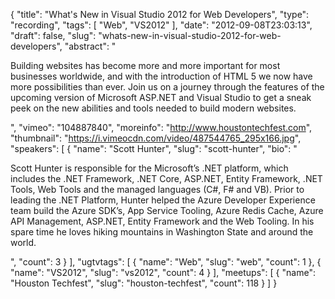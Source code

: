 {
  "title": "What's New in Visual Studio 2012 for Web Developers",
  "type": "recording",
  "tags": [
    "Web",
    "VS2012"
  ],
  "date": "2012-09-08T23:03:13",
  "draft": false,
  "slug": "whats-new-in-visual-studio-2012-for-web-developers",
  "abstract": "<p>Building websites has become more and more important for most businesses worldwide, and with the introduction of HTML 5 we now have more possibilities than ever. Join us on a journey through the features of the upcoming version of Microsoft ASP.NET and Visual Studio to get a sneak peek on the new abilities and tools needed to build modern websites.</p>",
  "vimeo": "104887840",
  "moreinfo": "http://www.houstontechfest.com",
  "thumbnail": "https://i.vimeocdn.com/video/487544765_295x166.jpg",
  "speakers": [
    {
      "name": "Scott Hunter",
      "slug": "scott-hunter",
      "bio": "<p>Scott Hunter is responsible for the Microsoft’s .NET platform, which includes the .NET Framework, .NET Core, ASP.NET, Entity Framework, .NET Tools, Web Tools and the managed languages (C#, F# and VB). Prior to leading the .NET Platform, Hunter helped the Azure Developer Experience team build the Azure SDK’s, App Service Tooling, Azure Redis Cache, Azure API Management, ASP.NET, Entity Framework and the Web Tooling. In his spare time he loves hiking mountains in Washington State and around the world.</p>",
      "count": 3
    }
  ],
  "ugtvtags": [
    {
      "name": "Web",
      "slug": "web",
      "count": 1
    },
    {
      "name": "VS2012",
      "slug": "vs2012",
      "count": 4
    }
  ],
  "meetups": [
    {
      "name": "Houston Techfest",
      "slug": "houston-techfest",
      "count": 118
    }
  ]
}